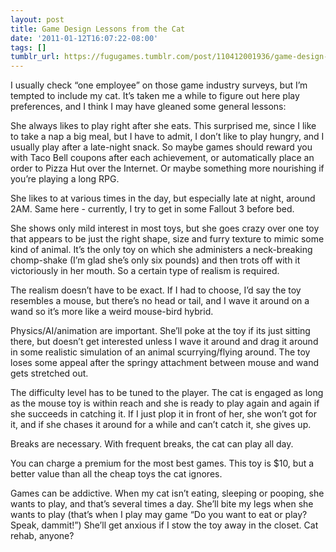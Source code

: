 ```yaml
---
layout: post
title: Game Design Lessons from the Cat
date: '2011-01-12T16:07:22-08:00'
tags: []
tumblr_url: https://fugugames.tumblr.com/post/110412001936/game-design-lessons-from-the-cat
---
```

I usually check “one employee” on those game industry surveys, but I’m tempted to include my cat. It’s taken me a while to figure out here play preferences, and I think I may have gleaned some general lessons:

She always likes to play right after she eats. This surprised me, since I like to take a nap a big meal, but I have to admit, I don’t like to play hungry, and I usually play after a late-night snack. So maybe games should reward you with Taco Bell coupons after each achievement, or automatically place an order to Pizza Hut over the Internet. Or maybe something more nourishing if you’re playing a long RPG.

She likes to at various times in the day, but especially late at night, around 2AM. Same here - currently, I try to get in some Fallout 3 before bed.

She shows only mild interest in most toys, but she goes crazy over one toy that appears to be just the right shape, size and furry texture to mimic some kind of animal. It’s the only toy on which she administers a neck-breaking chomp-shake (I’m glad she’s only six pounds) and then trots off with it victoriously in her mouth. So a certain type of realism is required.

The realism doesn’t have to be exact. If I had to choose, I’d say the toy resembles a mouse, but there’s no head or tail, and I wave it around on a wand so it’s more like a weird mouse-bird hybrid.

Physics/AI/animation are important. She’ll poke at the toy if its just sitting there, but doesn’t get interested unless I wave it around and drag it around in some realistic simulation of an animal scurrying/flying around. The toy loses some appeal after the springy attachment between mouse and wand gets stretched out.

The difficulty level has to be tuned to the player. The cat is engaged as long as the mouse toy is within reach and she is ready to play again and again if she succeeds in catching it. If I just plop it in front of her, she won’t got for it, and if she chases it around for a while and can’t catch it, she gives up.

Breaks are necessary. With frequent breaks, the cat can play all day.

You can charge a premium for the most best games. This toy is $10, but a better value than all the cheap toys the cat ignores.

Games can be addictive. When my cat isn’t eating, sleeping or pooping, she wants to play, and that’s several times a day. She’ll bite my legs when she wants to play (that’s when I play may game “Do you want to eat or play? Speak, dammit!”) She’ll get anxious if I stow the toy away in the closet. Cat rehab, anyone?

